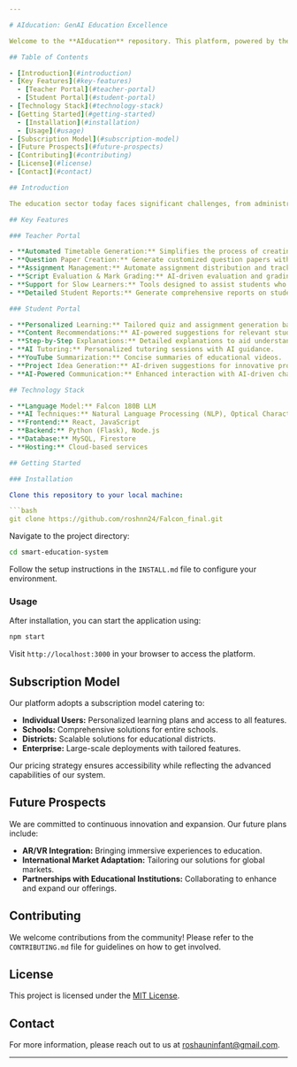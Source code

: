 ```yaml
---

# AIducation: GenAI Education Excellence

Welcome to the **AIducation** repository. This platform, powered by the **Falcon 180B LLM**, is designed to address critical challenges in modern education, transforming the learning experience for both students and teachers. Our innovative approach streamlines administrative tasks, personalizes learning, and enhances academic outcomes through advanced AI technologies.

## Table of Contents

- [Introduction](#introduction)
- [Key Features](#key-features)
  - [Teacher Portal](#teacher-portal)
  - [Student Portal](#student-portal)
- [Technology Stack](#technology-stack)
- [Getting Started](#getting-started)
  - [Installation](#installation)
  - [Usage](#usage)
- [Subscription Model](#subscription-model)
- [Future Prospects](#future-prospects)
- [Contributing](#contributing)
- [License](#license)
- [Contact](#contact)

## Introduction

The education sector today faces significant challenges, from administrative inefficiencies to the lack of personalized learning experiences. Students often struggle without tailored study plans and regular revision tests, leading to disengagement and poor academic performance. Our **Smart Education System** is built to tackle these issues head-on, offering a comprehensive solution that streamlines processes and enhances educational outcomes.

## Key Features

### Teacher Portal

- **Automated Timetable Generation:** Simplifies the process of creating and managing class schedules.
- **Question Paper Creation:** Generate customized question papers with ease.
- **Assignment Management:** Automate assignment distribution and tracking.
- **Script Evaluation & Mark Grading:** AI-driven evaluation and grading for efficiency and accuracy.
- **Support for Slow Learners:** Tools designed to assist students who need additional help.
- **Detailed Student Reports:** Generate comprehensive reports on student performance.

### Student Portal

- **Personalized Learning:** Tailored quiz and assignment generation based on individual progress.
- **Content Recommendations:** AI-powered suggestions for relevant study materials.
- **Step-by-Step Explanations:** Detailed explanations to aid understanding.
- **AI Tutoring:** Personalized tutoring sessions with AI guidance.
- **YouTube Summarization:** Concise summaries of educational videos.
- **Project Idea Generation:** AI-driven suggestions for innovative projects.
- **AI-Powered Communication:** Enhanced interaction with AI-driven chat features.

## Technology Stack

- **Language Model:** Falcon 180B LLM
- **AI Techniques:** Natural Language Processing (NLP), Optical Character Recognition (OCR)
- **Frontend:** React, JavaScript
- **Backend:** Python (Flask), Node.js
- **Database:** MySQL, Firestore
- **Hosting:** Cloud-based services

## Getting Started

### Installation

Clone this repository to your local machine:

```bash
git clone https://github.com/roshnn24/Falcon_final.git
```

Navigate to the project directory:

```bash
cd smart-education-system
```

Follow the setup instructions in the `INSTALL.md` file to configure your environment.

### Usage

After installation, you can start the application using:

```bash
npm start
```

Visit `http://localhost:3000` in your browser to access the platform.

## Subscription Model

Our platform adopts a subscription model catering to:

- **Individual Users:** Personalized learning plans and access to all features.
- **Schools:** Comprehensive solutions for entire schools.
- **Districts:** Scalable solutions for educational districts.
- **Enterprise:** Large-scale deployments with tailored features.

Our pricing strategy ensures accessibility while reflecting the advanced capabilities of our system.

## Future Prospects

We are committed to continuous innovation and expansion. Our future plans include:

- **AR/VR Integration:** Bringing immersive experiences to education.
- **International Market Adaptation:** Tailoring our solutions for global markets.
- **Partnerships with Educational Institutions:** Collaborating to enhance and expand our offerings.

## Contributing

We welcome contributions from the community! Please refer to the `CONTRIBUTING.md` file for guidelines on how to get involved.

## License

This project is licensed under the [MIT License](LICENSE).

## Contact

For more information, please reach out to us at [roshauninfant@gmail.com](mailto:roshauninfant@gmail.com).

---
```

